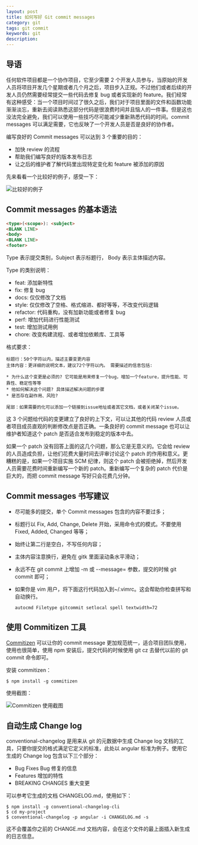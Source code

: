 ```yaml
---
layout: post
title: 如何写好 Git commit messages
category: git
tags: git commit
keywords: git
description:
---
```



## 导语

任何软件项目都是一个协作项目，它至少需要 2 个开发人员参与，当原始的开发人员将项目开发几个星期或者几个月之后，项目步入正规。不过他们或者后续的开发人员仍然需要经常提交一些代码去修复 bug 或者实现新的 feature。我们经常有这种感受：当一个项目时间过了很久之后，我们对于项目里面的文件和函数功能渐渐淡忘，重新去阅读熟悉这部分代码是很浪费时间并且恼人的一件事。但是这也没法完全避免，我们可以使用一些技巧尽可能减少重新熟悉代码的时间。commit messages 可以满足需要，它也反映了一个开发人员是否是良好的协作者。

编写良好的 Commit messages 可以达到 3 个重要的目的：

* 加快 review 的流程
* 帮助我们编写良好的版本发布日志
* 让之后的维护者了解代码里出现特定变化和 feature 被添加的原因

先来看看一个比较好的例子，感受一下：

![比较好的例子](http://7tszky.com1.z0.glb.clouddn.com/FkeduEr4q7SivzPSQSqLhxa5K7L8)

## Commit messages 的基本语法

```html
<type>(<scope>): <subject>
<BLANK LINE>
<body>
<BLANK LINE>
<footer>
```

Type 表示提交类别，Subject 表示标题行， Body 表示主体描述内容。

Type 的类别说明：

* feat: 添加新特性
* fix: 修复 bug
* docs: 仅仅修改了文档
* style: 仅仅修改了空格、格式缩进、都好等等，不改变代码逻辑
* refactor: 代码重构，没有加新功能或者修复 bug
* perf: 增加代码进行性能测试
* test: 增加测试用例
* chore: 改变构建流程、或者增加依赖库、工具等

格式要求：

```
标题行：50个字符以内，描述主要变更内容
主体内容：更详细的说明文本，建议72个字符以内。 需要描述的信息包括:

* 为什么这个变更是必须的? 它可能是用来修复一个bug，增加一个feature，提升性能、可靠性、稳定性等等
* 他如何解决这个问题? 具体描述解决问题的步骤
* 是否存在副作用、风险? 

尾部：如果需要的化可以添加一个链接到issue地址或者其它文档，或者关闭某个issue。
```

这 3 个问题给代码的变更建立了良好的上下文，可以让其他的代码 review 人员或者项目成员直观的判断修改点是否正确。一条良好的 commit message 也可以让维护者知道这个 patch 是否适合发布到稳定的版本中去。

如果一个 patch 没有回答上面的这几个问题，那么它是无意义的。它会给 review 的人员造成负担，让他们花费大量时间去评审讨论这个 patch 的作用和意义。更糟糕的是，如果一个项目实施 SCM 纪律，则这个 patch 会被拒绝掉，然后开发人员需要花费时间重新编写一个新的 patch。重新编写一个复杂的 patch 代价是巨大的，而把 commit message 写好只会花费几分钟。

## Commit messages 书写建议

* 尽可能多的提交，单个 Commit messages 包含的内容不要过多；
* 标题行以 Fix, Add, Change, Delete 开始，采用命令式的模式。不要使用 Fixed, Added, Changed 等等；
* 始终让第二行是空白，不写任何内容；
* 主体内容注意换行，避免在 gitk 里面滚动条水平滑动；
* 永远不在 git commit 上增加 -m 或 --message= 参数，提交的时候 git commit 即可；
* 如果你是 vim 用户，将下面这行代码加入到~/.vimrc。这会帮助你检查拼写和自动换行。

    ```shell
    autocmd Filetype gitcommit setlocal spell textwidth=72
    ```

## 使用 Commitizen 工具

[Commitizen](https://github.com/commitizen/cz-cli) 可以让你的 commit message 更加规范统一，适合项目团队使用，使用也很简单，使用 npm 安装后，提交代码的时候使用 git cz 去替代以前的 git commit 命令即可。

安装 commitizen：

```shell
$ npm install -g commitizen
```

使用截图：

![Commitizen 使用截图](http://images2015.cnblogs.com/blog/1030776/201702/1030776-20170221140646085-381664858.png)

## 自动生成 Change log

conventional-changelog 是用来从 git 的元数据中生成 Change log 文档的工具，只要你提交的格式满足它定义的标准，此处以 angular 标准为例子。使用它生成的 Change log 包含以下三个部分：

* Bug Fixes Bug 修复的信息
* Features 增加的特性
* BREAKING CHANGES 重大变更

可以参考它生成的文档 CHANGELOG.md，使用如下：

```shell
$ npm install -g conventional-changelog-cli
$ cd my-project
$ conventional-changelog -p angular -i CHANGELOG.md -s
```

这不会覆盖你之前的 CHANGE.md 文档内容，会在这个文件的最上面插入新生成的日志信息。

